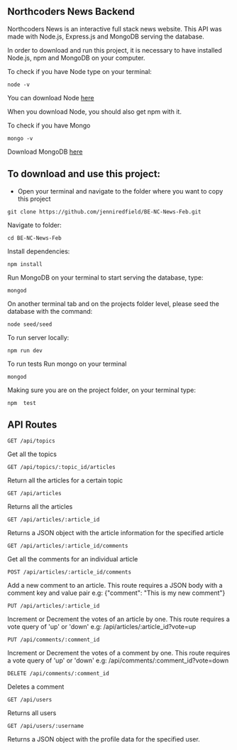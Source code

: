## Northcoders News Backend

Northcoders News is an interactive full stack news website. This API was made with Node.js, Express.js and MongoDB serving the database.

In order to download and run this project, it is necessary to have installed Node.js, npm and MongoDB on your computer.

To check if you have Node type on your terminal:

```
node -v
```

You can download Node [here](https://nodejs.org/en/download/)

When you download Node, you should also get npm with it.

To check if you have Mongo
```
mongo -v
```
Download MongoDB [here](https://docs.mongodb.com/manual/administration/install-community/)

## To download and use this project: 

- Open your terminal and navigate to the folder where you want to copy this project
```
git clone https://github.com/jenniredfield/BE-NC-News-Feb.git
```
Navigate to folder:
```
cd BE-NC-News-Feb 
```
Install dependencies:
```
npm install
```
Run MongoDB on your terminal to start serving the database, type:

```
mongod
```

On another terminal tab and on the projects folder level, please seed the database with the command:

```
node seed/seed
```

 To run server locally:
```
npm run dev
```
To run tests
Run mongo on your terminal
```
mongod
```
Making sure you are on the project folder, on your terminal type:
```
npm  test
```
## API Routes
```
GET /api/topics
```
Get all the topics
```
GET /api/topics/:topic_id/articles
```
Return all the articles for a certain topic
```
GET /api/articles
```
Returns all the articles
```
GET /api/articles/:article_id
```
Returns a JSON object with the article information for the specified article
```
GET /api/articles/:article_id/comments
```
Get all the comments for an individual article
```
POST /api/articles/:article_id/comments
```
Add a new comment to an article. This route requires a JSON body with a comment key and value pair e.g: {"comment": "This is my new comment"}
```
PUT /api/articles/:article_id
```
Increment or Decrement the votes of an article by one. This route requires a vote query of 'up' or 'down' e.g: /api/articles/:article_id?vote=up
```
PUT /api/comments/:comment_id
```
Increment or Decrement the votes of a comment by one. This route requires a vote query of 'up' or 'down' e.g: /api/comments/:comment_id?vote=down
```
DELETE /api/comments/:comment_id
```
Deletes a comment
```
GET /api/users
```
Returns all users
```
GET /api/users/:username
```
Returns a JSON object with the profile data for the specified user.
